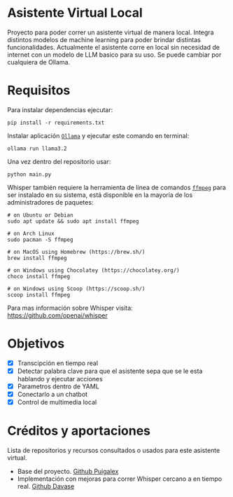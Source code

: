 # Asistente Virtual Local
Proyecto para poder correr un asistente virtual de manera local. Integra distintos modelos de machine learning para poder brindar distintas funcionalidades.
Actualmente el asistente corre en local sin necesidad de internet con un modelo de LLM basico para su uso. Se puede cambiar por cualquiera de Ollama.

# Requisitos

Para instalar dependencias ejecutar:
```
pip install -r requirements.txt
```
Instalar aplicación [`Ollama`](https://ollama.com/) y ejecutar este comando en terminal:
```
ollama run llama3.2
```

Una vez dentro del repositorio usar:
```
python main.py
```

Whisper también requiere la herramienta de línea de comandos [`ffmpeg`](https://ffmpeg.org/) para ser instalado en su sistema, está disponible en la mayoría de los administradores de paquetes:

```
# on Ubuntu or Debian
sudo apt update && sudo apt install ffmpeg

# on Arch Linux
sudo pacman -S ffmpeg

# on MacOS using Homebrew (https://brew.sh/)
brew install ffmpeg

# on Windows using Chocolatey (https://chocolatey.org/)
choco install ffmpeg

# on Windows using Scoop (https://scoop.sh/)
scoop install ffmpeg
```

Para mas información sobre Whisper visita: https://github.com/openai/whisper

# Objetivos
- [X] Transcipción en tiempo real 
- [X] Detectar palabra clave para que el asistente sepa que se le esta hablando y ejecutar acciones
- [X] Parametros dentro de YAML
- [X] Conectarlo a un chatbot
- [X] Control de multimedia local

# Créditos y aportaciones
Lista de repositorios y recursos consultados o usados para este asistente virtual. 
* Base del proyecto. [Github Puigalex](https://github.com/puigalex/asistente_local)
* Implementación con mejoras para correr Whisper cercano a en tiempo real. [Github Davase](https://github.com/davabase/whisper_real_time)
